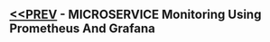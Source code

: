 ## [<<PREV](Part_09_Spring_Boot_Microservices_Dockerize_The_Application.md) - MICROSERVICE Monitoring Using Prometheus And Grafana




